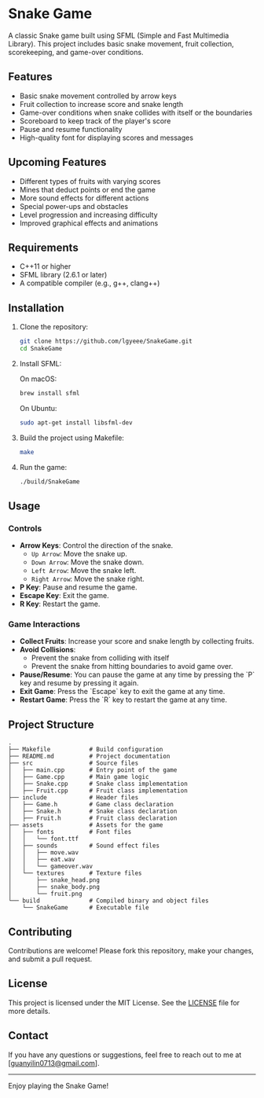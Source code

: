 # Snake Game

A classic Snake game built using SFML (Simple and Fast Multimedia Library). This project includes basic snake movement, fruit collection, scorekeeping, and game-over conditions.

## Features

- Basic snake movement controlled by arrow keys
- Fruit collection to increase score and snake length
- Game-over conditions when snake collides with itself or the boundaries
- Scoreboard to keep track of the player's score
- Pause and resume functionality
- High-quality font for displaying scores and messages

## Upcoming Features

- Different types of fruits with varying scores
- Mines that deduct points or end the game
- More sound effects for different actions
- Special power-ups and obstacles
- Level progression and increasing difficulty
- Improved graphical effects and animations

## Requirements

- C++11 or higher
- SFML library (2.6.1 or later)
- A compatible compiler (e.g., g++, clang++)

## Installation

1. Clone the repository:

   ```bash
   git clone https://github.com/lgyeee/SnakeGame.git
   cd SnakeGame
   ```

2. Install SFML:

   On macOS:
   ```bash
   brew install sfml
   ```

   On Ubuntu:
   ```bash
   sudo apt-get install libsfml-dev
   ```

3. Build the project using Makefile:

   ```bash
   make
   ```

4. Run the game:

   ```bash
   ./build/SnakeGame
   ```

## Usage

### Controls

- **Arrow Keys**: Control the direction of the snake.
  - `Up Arrow`: Move the snake up.
  - `Down Arrow`: Move the snake down.
  - `Left Arrow`: Move the snake left.
  - `Right Arrow`: Move the snake right.
- **P Key**: Pause and resume the game.
- **Escape Key**: Exit the game.
- **R Key**: Restart the game.

### Game Interactions

- **Collect Fruits**: Increase your score and snake length by collecting fruits.
- **Avoid Collisions**: 
    - Prevent the snake from colliding with itself 
    - Prevent the snake from hitting boundaries to avoid game over.
- **Pause/Resume**: You can pause the game at any time by pressing the \`P\` key and resume by pressing it again.
- **Exit Game**: Press the \`Escape\` key to exit the game at any time.
- **Restart Game**: Press the \`R\` key to restart the game at any time.

## Project Structure

```
.
├── Makefile           # Build configuration
├── README.md          # Project documentation
├── src                # Source files
│   ├── main.cpp       # Entry point of the game
│   ├── Game.cpp       # Main game logic
│   ├── Snake.cpp      # Snake class implementation
│   ├── Fruit.cpp      # Fruit class implementation
├── include            # Header files
│   ├── Game.h         # Game class declaration
│   ├── Snake.h        # Snake class declaration
│   ├── Fruit.h        # Fruit class declaration
├── assets             # Assets for the game
│   ├── fonts          # Font files
│   │   └── font.ttf
│   ├── sounds         # Sound effect files
│   │   ├── move.wav
│   │   ├── eat.wav
│   │   └── gameover.wav
│   └── textures       # Texture files
│       ├── snake_head.png
│       ├── snake_body.png
│       └── fruit.png
└── build              # Compiled binary and object files
    └── SnakeGame      # Executable file
```

## Contributing

Contributions are welcome! Please fork this repository, make your changes, and submit a pull request.

## License

This project is licensed under the MIT License. See the [LICENSE](LICENSE.txt) file for more details.

## Contact

If you have any questions or suggestions, feel free to reach out to me at  [guanyilin0713@gmail.com].

---

Enjoy playing the Snake Game!
